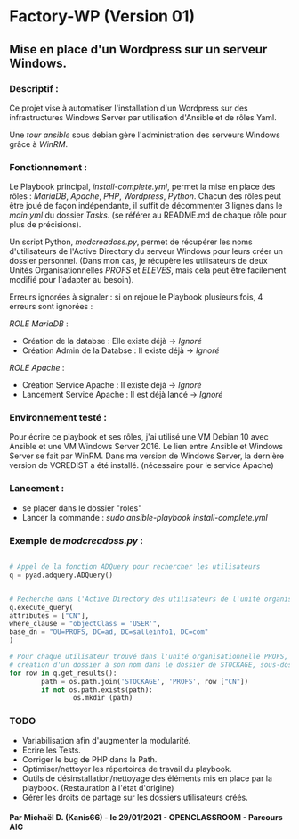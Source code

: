 # Factory-WP (Version 01)

## Mise en place d'un Wordpress sur un serveur Windows.



### Descriptif :

Ce projet vise à automatiser l'installation d'un Wordpress sur des infrastructures Windows Server par utilisation d'Ansible et de rôles Yaml.

Une *tour ansible* sous debian gère l'administration des serveurs Windows grâce à *WinRM*.



### Fonctionnement :

Le Playbook principal, *install-complete.yml*, permet la mise en place des rôles : *MariaDB*, *Apache*, *PHP*, *Wordpress*, *Python*.
Chacun des rôles peut être joué de façon indépendante, il suffit de décommenter 3 lignes dans le *main.yml* du dossier *Tasks*.
(se référer au README.md de chaque rôle pour plus de précisions).

Un script Python, *modcreadoss.py*, permet de récupérer les noms d'utilisateurs de l'Active Directory du serveur Windows pour leurs créer un dossier personnel.
(Dans mon cas, je récupère les utilisateurs de deux Unités Organisationnelles *PROFS* et *ELEVES*, mais cela peut être facilement modifié pour l'adapter au besoin).

Erreurs ignorées à signaler : si on rejoue le Playbook plusieurs fois, 4 erreurs sont ignorées :

_ROLE MariaDB_ :
* Création de la databse : Elle existe déjà -> *Ignoré*
* Création Admin de la Databse : Il existe déjà -> *Ignoré*

_ROLE Apache_ :
* Création Service Apache : Il existe déjà -> *Ignoré*
* Lancement Service Apache : Il est déjà lancé -> *Ignoré*



### Environnement testé :
Pour écrire ce playbook et ses rôles, j'ai utilisé une VM Debian 10 avec Ansible et une VM Windows Server 2016.
Le lien entre Ansible et Windows Server se fait par WinRM.
Dans ma version de Windows Server, la dernière version de VCREDIST a été installé. (nécessaire pour le service Apache)



### Lancement :

- se placer dans le dossier "roles"
- Lancer la commande :
	*sudo ansible-playbook install-complete.yml*



### Exemple de *modcreadoss.py* : 

```Python

# Appel de la fonction ADQuery pour rechercher les utilisateurs
q = pyad.adquery.ADQuery()


# Recherche dans l'Active Directory des utilisateurs de l'unité organisationnelle PROFS
q.execute_query(
attributes = ["CN"],
where_clause = "objectClass = 'USER'",
base_dn = "OU=PROFS, DC=ad, DC=salleinfo1, DC=com"
)

# Pour chaque utilisateur trouvé dans l'unité organisationnelle PROFS,
# création d'un dossier à son nom dans le dossier de STOCKAGE, sous-dossier PROFS 
for row in q.get_results():
        path = os.path.join('STOCKAGE', 'PROFS', row ["CN"])
        if not os.path.exists(path):
                os.mkdir (path)

```



### TODO

- Variabilisation afin d'augmenter la modularité.
- Ecrire les Tests.
- Corriger le bug de PHP dans la Path.
- Optimiser/nettoyer les répertoires de travail du playbook.
- Outils de désinstallation/nettoyage des éléments mis en place par la playbook. (Restauration à l'état d'origine)
- Gérer les droits de partage sur les dossiers utilisateurs créés.



#### Par Michaël D. (Kanis66) - le 29/01/2021 - OPENCLASSROOM - Parcours AIC